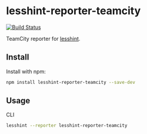 # lesshint-reporter-teamcity

[![Build Status](https://travis-ci.org/lesshint/reporter-teamcity.svg?branch=master)](https://travis-ci.org/lesshint/reporter-teamcity)

TeamCity reporter for [lesshint](github.com/lesshint/lesshint).

## Install
Install with npm:

```bash
npm install lesshint-reporter-teamcity --save-dev
```

## Usage
CLI
```bash
lesshint --reporter lesshint-reporter-teamcity
```
